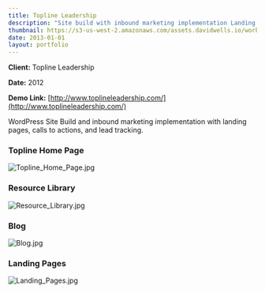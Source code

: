 ```yaml
---
title: Topline Leadership
description: "Site build with inbound marketing implementation Landing pages, calls to actions, & lead tracking"
thumbnail: https://s3-us-west-2.amazonaws.com/assets.davidwells.io/work/topline-leadership-thumbnail.png
date: 2013-01-01
layout: portfolio
---
```


**Client:** Topline Leadership

**Date:** 2012

**Demo Link:** [http://www.toplineleadership.com/](http://www.toplineleadership.com/)

WordPress Site Build and inbound marketing implementation with landing pages, calls to actions, and lead tracking.

### Topline Home Page

![](https://s3-us-west-2.amazonaws.com/assets.davidwells.io/work/topline-leadership-Topline_Home_Page.jpg "Topline_Home_Page.jpg")

### Resource Library

![](https://s3-us-west-2.amazonaws.com/assets.davidwells.io/work/topline-leadership-Resource_Library.jpg "Resource_Library.jpg")

### Blog

![](https://s3-us-west-2.amazonaws.com/assets.davidwells.io/work/topline-leadership-Blog.jpg "Blog.jpg")

### Landing Pages

![](https://s3-us-west-2.amazonaws.com/assets.davidwells.io/work/topline-leadership-Landing_Pages.jpg "Landing_Pages.jpg")
